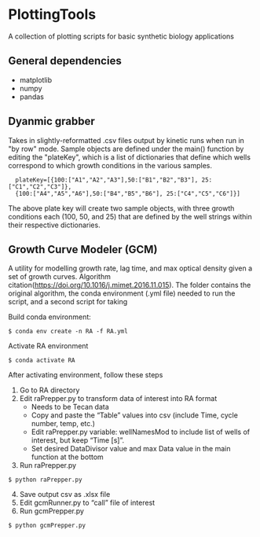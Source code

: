 # PlottingTools
A collection of plotting scripts for basic synthetic biology applications

## General dependencies
* matplotlib
* numpy
* pandas

## Dyanmic grabber
Takes in slightly-reformatted .csv files output by kinetic runs when run in "by row" mode. 
Sample objects are defined under the main() function by editing the "plateKey", which is a list of dictionaries that define which wells correspond to which growth conditions in the various samples.
```
  plateKey=[{100:["A1","A2","A3"],50:["B1","B2","B3"], 25:["C1","C2","C3"]},
  {100:["A4","A5","A6"],50:["B4","B5","B6"], 25:["C4","C5","C6"]}]
```

The above plate key will create two sample objects, with three growth conditions each (100, 50, and 25) that are defined by the well strings within their respective dictionaries.

## Growth Curve Modeler (GCM)
A utility for modelling growth rate, lag time, and max optical density given a set of growth curves.  Algorithm citation(https://doi.org/10.1016/j.mimet.2016.11.015).  The folder contains the original algorithm, the conda environment (.yml file) needed to run the script, and a second script for taking 

Build conda environment:
```
$ conda env create -n RA -f RA.yml
```

Activate RA environment
```
$ conda activate RA
```

After activating environment, follow these steps
1. Go to RA directory
2. Edit raPrepper.py to transform data of interest into RA format
   - Needs to be Tecan data
    - Copy and paste the “Table” values into csv (include Time, cycle number, temp, etc.)
   - Edit raPrepper.py variable: wellNamesMod to include list of wells of interest, but keep “Time [s]”.
   - Set desired DataDivisor value and max Data value in the main function at the bottom
3. Run raPrepper.py
```
$ python raPrepper.py
```
4. Save output csv as .xlsx file
5. Edit gcmRunner.py to “call” file of interest
6. Run gcmPrepper.py
```
$ python gcmPrepper.py
```
